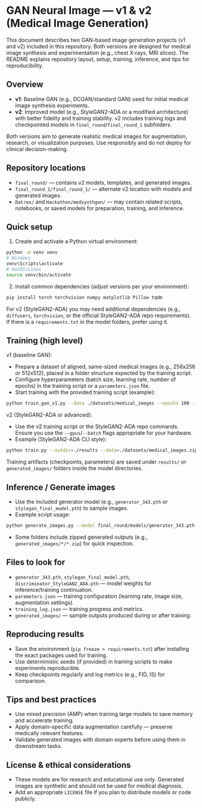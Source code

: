 # GAN Neural Image — v1 & v2 (Medical Image Generation)

This document describes two GAN-based image generation projects (v1 and v2) included in this repository. Both versions are designed for medical image synthesis and experimentation (e.g., chest X‑rays, MRI slices). The README explains repository layout, setup, training, inference, and tips for reproducibility.

## Overview

- **v1**: Baseline GAN (e.g., DCGAN/standard GAN) used for initial medical image synthesis experiments.
- **v2**: Improved model (e.g., StyleGAN2-ADA or a modified architecture) with better fidelity and training stability. v2 includes training logs and checkpointed models in `final_round`/`final_round_1` subfolders.

Both versions aim to generate realistic medical images for augmentation, research, or visualization purposes. Use responsibly and do not deploy for clinical decision-making.

## Repository locations

- `final_round/` — contains v2 models, templates, and generated images.
- `final_round_1/final_round_1/` — alternate v2 location with models and generated images.
- `Datrex/` and `Hackathon/medsynthgen/` — may contain related scripts, notebooks, or saved models for preparation, training, and inference.

## Quick setup

1. Create and activate a Python virtual environment:

```bash
python -m venv venv
# Windows
venv\Scripts\activate
# macOS/Linux
source venv/bin/activate
```

2. Install common dependencies (adjust versions per your environment):

```bash
pip install torch torchvision numpy matplotlib Pillow tqdm
```

For v2 (StyleGAN2-ADA) you may need additional dependencies (e.g., `diffusers`, `torchvision`, or the official StyleGAN2-ADA repo requirements). If there is a `requirements.txt` in the model folders, prefer using it.

## Training (high level)

v1 (baseline GAN):

- Prepare a dataset of aligned, same-sized medical images (e.g., 256x256 or 512x512), placed in a folder structure expected by the training script.
- Configure hyperparameters (batch size, learning rate, number of epochs) in the training script or a `parameters.json` file.
- Start training with the provided training script (example):

```bash
python train_gan_v1.py --data ./datasets/medical_images --epochs 100 --batch-size 32
```

v2 (StyleGAN2-ADA or advanced):

- Use the v2 training script or the StyleGAN2-ADA repo commands. Ensure you use the `--gpus`/`--batch` flags appropriate for your hardware.
- Example (StyleGAN2-ADA CLI style):

```bash
python train.py --outdir=./results --data=./datasets/medical_images.zip --gpus=1 --cfg=auto
```

Training artifacts (checkpoints, parameters) are saved under `results/` or `generated_images/` folders inside the model directories.

## Inference / Generate images

- Use the included generator model (e.g., `generator_343.pth` or `stylegan_final_model.pth`) to sample images.
- Example script usage:

```bash
python generate_images.py --model final_round/models/generator_343.pth --num-images 10 --outdir generated_images/sample_run
```

- Some folders include zipped generated outputs (e.g., `generated_images/*/*.zip`) for quick inspection.

## Files to look for

- `generator_343.pth`, `stylegan_final_model.pth`, `discriminator_StyleGAN2_ADA.pth` — model weights for inference/training continuation.
- `parameters.json` — training configuration (learning rate, image size, augmentation settings).
- `training_log.json` — training progress and metrics.
- `generated_images/` — sample outputs produced during or after training.

## Reproducing results

- Save the environment (`pip freeze > requirements.txt`) after installing the exact packages used for training.
- Use deterministic seeds (if provided) in training scripts to make experiments reproducible.
- Keep checkpoints regularly and log metrics (e.g., FID, IS) for comparison.

## Tips and best practices

- Use mixed precision (AMP) when training large models to save memory and accelerate training.
- Apply domain-specific data augmentation carefully — preserve medically relevant features.
- Validate generated images with domain experts before using them in downstream tasks.

## License & ethical considerations

- These models are for research and educational use only. Generated images are synthetic and should not be used for medical diagnosis.
- Add an appropriate `LICENSE` file if you plan to distribute models or code publicly. 